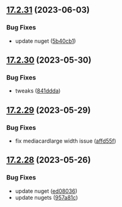 ## [17.2.31](https://github.com/phandcock/GrampsView/compare/v17.2.30...v17.2.31) (2023-06-03)


### Bug Fixes

* update nuget ([5b40cb1](https://github.com/phandcock/GrampsView/commit/5b40cb1c8f6b72316ee231cf71c04ad9807e9173))



## [17.2.30](https://github.com/phandcock/GrampsView/compare/v17.2.29...v17.2.30) (2023-05-30)


### Bug Fixes

* tweaks ([841ddda](https://github.com/phandcock/GrampsView/commit/841dddaaacbdb2233a5b29d3bf63c7b71242d8d0))



## [17.2.29](https://github.com/phandcock/GrampsView/compare/v17.2.28...v17.2.29) (2023-05-29)


### Bug Fixes

* fix mediacardlarge width issue ([affd55f](https://github.com/phandcock/GrampsView/commit/affd55f9f3230d75ffb98cb065d4456a130a1362))



## [17.2.28](https://github.com/phandcock/GrampsView/compare/v17.2.27...v17.2.28) (2023-05-26)


### Bug Fixes

* update nuget ([ed08036](https://github.com/phandcock/GrampsView/commit/ed080364f85dc5ae2920b781277c691e4c810162))
* update nugets ([957a81c](https://github.com/phandcock/GrampsView/commit/957a81c75fe68344131f2799184887281c4929fe))



